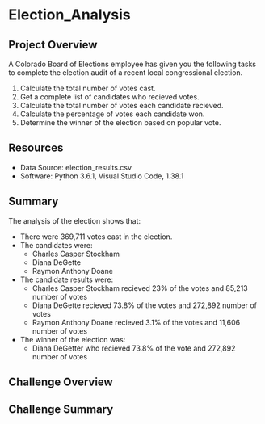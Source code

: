 # Election_Analysis

## Project Overview
A Colorado Board of Elections employee has given you the following tasks to complete the election audit of a recent local congressional election.

1. Calculate the total number of votes cast.
2. Get a complete list of candidates who recieved votes.
3. Calculate the total number of votes each candidate recieved.
4. Calculate the percentage of votes each candidate won.
5. Determine the winner of the election based on popular vote.

## Resources
- Data Source: election_results.csv
- Software: Python 3.6.1, Visual Studio Code, 1.38.1

## Summary
The analysis of the election shows that:
  - There were 369,711 votes cast in the election.
  - The candidates were:
    - Charles Casper Stockham
    - Diana DeGette
    - Raymon Anthony Doane
  - The candidate results were:
    - Charles Casper Stockham recieved 23% of the votes and 85,213 number of votes
    - Diana DeGette recieved 73.8% of the votes and 272,892 number of votes
    - Raymon Anthony Doane recieved 3.1% of the votes and 11,606 number of votes
  - The winner of the election was:
    - Diana DeGetter who recieved 73.8% of the vote and 272,892 number of votes

## Challenge Overview
## Challenge Summary
